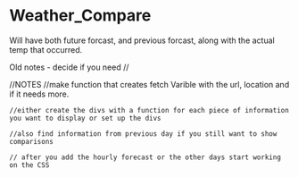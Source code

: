 # Weather_Compare


Will have both future forcast, and previous forcast, along with the actual temp that occurred.











Old notes - decide if you need  //

//NOTES
//make function that creates fetch Varible with the url, location and if it needs more.


    //either create the divs with a function for each piece of information you want to display or set up the divs

    //also find information from previous day if you still want to show comparisons

    // after you add the hourly forecast or the other days start working on the CSS


